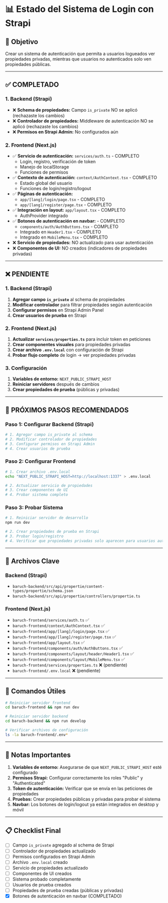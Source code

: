 # 📊 Estado del Sistema de Login con Strapi

## 🎯 **Objetivo**
Crear un sistema de autenticación que permita a usuarios logueados ver propiedades privadas, mientras que usuarios no autenticados solo ven propiedades públicas.

---

## ✅ **COMPLETADO**

### **1. Backend (Strapi)**
- ❌ **Schema de propiedades:** Campo `is_private` NO se aplicó (rechazaste los cambios)
- ❌ **Controlador de propiedades:** Middleware de autenticación NO se aplicó (rechazaste los cambios)
- ❌ **Permisos en Strapi Admin:** No configurados aún

### **2. Frontend (Next.js)**
- ✅ **Servicio de autenticación:** `services/auth.ts` - COMPLETO
  - Login, registro, verificación de token
  - Manejo de localStorage
  - Funciones de permisos
- ✅ **Contexto de autenticación:** `context/AuthContext.tsx` - COMPLETO
  - Estado global del usuario
  - Funciones de login/registro/logout
- ✅ **Páginas de autenticación:**
  - `app/[lang]/login/page.tsx` - COMPLETO
  - `app/[lang]/register/page.tsx` - COMPLETO
- ✅ **Integración en layout:** `app/layout.tsx` - COMPLETO
  - AuthProvider integrado
- ✅ **Botones de autenticación en navbar:** - COMPLETO
  - `components/auth/AuthButtons.tsx` - COMPLETO
  - Integrado en `Header1.tsx` - COMPLETO
  - Integrado en `MobileMenu.tsx` - COMPLETO
- ❌ **Servicio de propiedades:** NO actualizado para usar autenticación
- ❌ **Componentes de UI:** NO creados (indicadores de propiedades privadas)

---

## ❌ **PENDIENTE**

### **1. Backend (Strapi)**
1. **Agregar campo `is_private`** al schema de propiedades
2. **Modificar controlador** para filtrar propiedades según autenticación
3. **Configurar permisos** en Strapi Admin Panel
4. **Crear usuarios de prueba** en Strapi

### **2. Frontend (Next.js)**
1. **Actualizar `services/properties.ts`** para incluir token en peticiones
2. **Crear componentes visuales** para propiedades privadas
3. **Crear archivo `.env.local`** con configuración de Strapi
4. **Probar flujo completo** de login → ver propiedades privadas

### **3. Configuración**
1. **Variables de entorno:** `NEXT_PUBLIC_STRAPI_HOST`
2. **Reiniciar servidores** después de cambios
3. **Crear propiedades de prueba** (públicas y privadas)

---

## 🎯 **PRÓXIMOS PASOS RECOMENDADOS**

### **Paso 1: Configurar Backend (Strapi)**
```bash
# 1. Agregar campo is_private al schema
# 2. Modificar controlador de propiedades
# 3. Configurar permisos en Strapi Admin
# 4. Crear usuarios de prueba
```

### **Paso 2: Configurar Frontend**
```bash
# 1. Crear archivo .env.local
echo "NEXT_PUBLIC_STRAPI_HOST=http://localhost:1337" > .env.local

# 2. Actualizar servicio de propiedades
# 3. Crear componentes de UI
# 4. Probar sistema completo
```

### **Paso 3: Probar Sistema**
```bash
# 1. Reiniciar servidor de desarrollo
npm run dev

# 2. Crear propiedades de prueba en Strapi
# 3. Probar login/registro
# 4. Verificar que propiedades privadas solo aparecen para usuarios autenticados
```

---

## 📁 **Archivos Clave**

### **Backend (Strapi)**
- `baruch-backend/src/api/propertie/content-types/propertie/schema.json`
- `baruch-backend/src/api/propertie/controllers/propertie.ts`

### **Frontend (Next.js)**
- `baruch-frontend/services/auth.ts` ✅
- `baruch-frontend/context/AuthContext.tsx` ✅
- `baruch-frontend/app/[lang]/login/page.tsx` ✅
- `baruch-frontend/app/[lang]/register/page.tsx` ✅
- `baruch-frontend/app/layout.tsx` ✅
- `baruch-frontend/components/auth/AuthButtons.tsx` ✅
- `baruch-frontend/components/layout/header/Header1.tsx` ✅
- `baruch-frontend/components/layout/MobileMenu.tsx` ✅
- `baruch-frontend/services/properties.ts` ❌ (pendiente)
- `baruch-frontend/.env.local` ❌ (pendiente)

---

## 🔧 **Comandos Útiles**

```bash
# Reiniciar servidor frontend
cd baruch-frontend && npm run dev

# Reiniciar servidor backend
cd baruch-backend && npm run develop

# Verificar archivos de configuración
ls -la baruch-frontend/.env*
```

---

## 🚨 **Notas Importantes**

1. **Variables de entorno:** Asegurarse de que `NEXT_PUBLIC_STRAPI_HOST` esté configurado
2. **Permisos Strapi:** Configurar correctamente los roles "Public" y "Authenticated"
3. **Token de autenticación:** Verificar que se envía en las peticiones de propiedades
4. **Pruebas:** Crear propiedades públicas y privadas para probar el sistema
5. **Navbar:** Los botones de login/logout ya están integrados en desktop y móvil

---

## 📋 **Checklist Final**

- [ ] Campo `is_private` agregado al schema de Strapi
- [ ] Controlador de propiedades actualizado
- [ ] Permisos configurados en Strapi Admin
- [ ] Archivo `.env.local` creado
- [ ] Servicio de propiedades actualizado
- [ ] Componentes de UI creados
- [ ] Sistema probado completamente
- [ ] Usuarios de prueba creados
- [ ] Propiedades de prueba creadas (públicas y privadas)
- [x] Botones de autenticación en navbar (COMPLETADO) 